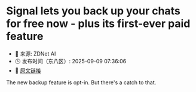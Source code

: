 # Signal lets you back up your chats for free now - plus its first-ever paid feature
- 📅 来源: ZDNet AI
- 🕒 发布时间（东八区）: 2025-09-09 07:36:06
- 🔗 [原文链接](https://www.zdnet.com/article/signal-lets-you-back-up-your-chats-for-free-now-plus-its-first-ever-paid-feature/)

The new backup feature is opt-in. But there's a catch to that.